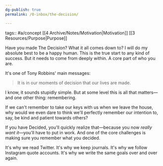 ```yaml
---
dg-publish: true
permalink: /0-inbox/the-decision/

---
```


tags:: #a/concept [[4 Archive/Notes/Motivation\|Motivation]] [[3 Resources/Purpose\|Purpose]]

Have you made The Decision? What it all comes down to?
I will do my absolute best to be a happy human.
This is the true start to any kind of success.
But it needs to come from deeply within. A core part of who you are.

It's one of Tony Robbins' main messages:

> It is in our moments of decision that our lives are made.

I know, it sounds stupidly simple. But at some level this is all that matters—and one other thing: remembering.

If we can't remember to take our keys with us when we leave the house, why would we even dare to think we'll perfectly remember our intention to, say, be kind and patient towards others?

If you have Decided, you'll quickly realize that—because you now *really want it*—you'll have to put in work. And one of the core challenges is making sure you remember what you decided.

It's why we read Twitter.
It's why we keep journals.
It's why we follow Instagram quote accounts.
It's why we write the same goals over and over again.